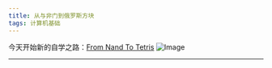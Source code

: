 ```yaml
---
title: 从与非门到俄罗斯方块
tags: 计算机基础
---
```


今天开始新的自学之路：[From Nand To Tetris](https://www.nand2tetris.org/)
![Image](http://localhost:4000/post_image/nand_start/adam_god_nand.png)

---